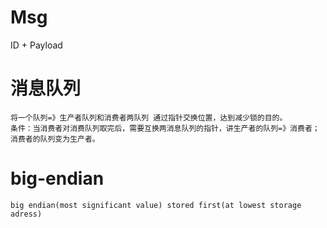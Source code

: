 # Msg
ID + Payload

# 消息队列  
```
将一个队列=》生产者队列和消费者两队列 通过指针交换位置，达到减少锁的目的。
条件：当消费者对消费队列取完后，需要互换两消息队列的指针，讲生产者的队列=》消费者；消费者的队列变为生产者。
```

# big-endian
```
big endian(most significant value) stored first(at lowest storage adress)  
```
